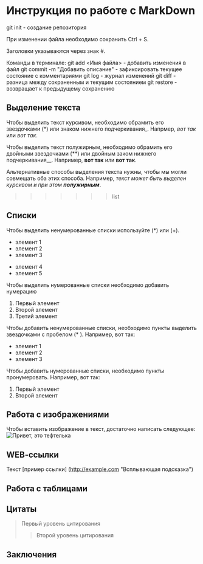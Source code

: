# Инструкция по работе с MarkDown
git init - создание репозитория

При изменении файла необходимо сохранить Ctrl + S.

Заголовки указываются через знак #.

Команды в терминале:
git add <Имя файла> - добавить изменения в файл
git commit -m "Добавить описание" - зафиксировать текущее состояние с комментариями
git log - журнал изменений
git diff - разница между сохраненным и текущим состоянием
git restore - возвращает к предыдущему сохранению


## Выделение текста 

Чтобы выделить текст курсивом, необходимо обрамить его звездочками (*) или знаком нижнего подчеркивания_. Напрмер, *вот так* или _вот так_.

Чтобы выделить текст полужирным, необходимо обрамить его двойными звездочками (**) или двойным заком нижнего подчеркивания__. Например, **вот так** или __вот так__.

Альтернативные способы выделения текста нужны, чтобы мы могли совмещать оба этих способа. Например, _текст может быть выделен курсивом и при этом **полужирным**_.
>>>>>>> list


## Списки
Чтобы выделить ненумерованные списки используйте (*) или (+).
* элемент 1
* элемент 2
* элемент 3
+ элемент 4
+ элемент 5

Чтобы выделить нумерованные списки необходимо добавить нумерацию
1. Первый элемент
2. Второй элемент
3. Третий элемент



Чтобы добавить ненумерованные списки, необходимо пункты выделить звездочками с пробелом (* ). Например, вот так:
* элемент 1
* элемент 2
* элемент 3

Чтобы добавить нумерованные списки, необходимо пункты пронумеровать. Например, вот так:
1. Первый элемент
2. Второй элемент

## Работа с изображениями

Чтобы вставить изображение в текст, достаточно написать следующее:
![Привет, это тефтелька](teftelka.jpg)

## WEB-cсылки
Текст [пример ссылки] (http://example.com "Всплывающая подсказка")

## Работа с таблицами

## Цитаты
> Первый уровень цитирования
>> Второй уровень цитирования

## Заключения
